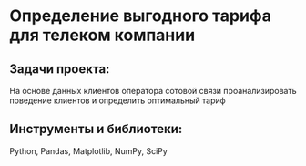 # Определение выгодного тарифа для телеком компании
## Задачи проекта:
На основе данных клиентов оператора сотовой связи проанализировать поведение клиентов и определить оптимальный тариф

## Инструменты и библиотеки: 
Python, Pandas, Matplotlib, NumPy, SciPy